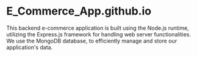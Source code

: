 # E_Commerce_App.github.io
This backend e-commerce application is built using the Node.js runtime, utilizing the Express.js framework for handling web server functionalities. We use the MongoDB database, to efficiently manage and store our application's data. 
